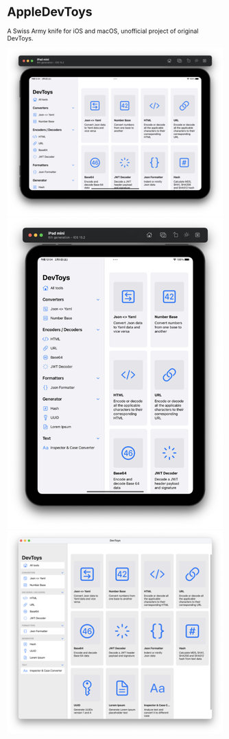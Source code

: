 # AppleDevToys
A Swiss Army knife for iOS and macOS, unofficial project of original DevToys.

![Landscape](./Asset/2.png)
![Portrait](./Asset/1.png)
![macOS](./Asset/3.png)
